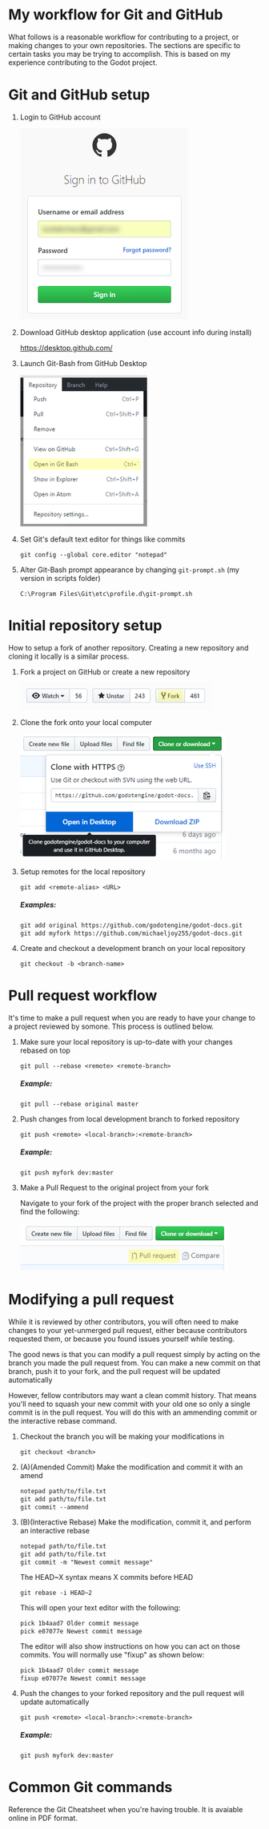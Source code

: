# My workflow for Git and GitHub
What follows is a reasonable workflow for contributing to a project, or making changes to your own repositories. The sections are specific to certain tasks you may be trying to accomplish. This is based on my experience contributing to the Godot project.

# Git and GitHub setup

1. Login to GitHub account

   ![GitHub Login](https://github.com/michaeljoy255/misc-docs/blob/master/images/ghlogin.png "GitHub Login")

2. Download GitHub desktop application (use account info during install)

   https://desktop.github.com/

3. Launch Git-Bash from GitHub Desktop

   ![Git-Bash](https://github.com/michaeljoy255/misc-docs/blob/master/images/git-bash.png "Git-Bash")

4. Set Git's default text editor for things like commits

   ```
   git config --global core.editor "notepad"
   ```

5. Alter Git-Bash prompt appearance by changing `git-prompt.sh` (my version in scripts folder)

   ```
   C:\Program Files\Git\etc\profile.d\git-prompt.sh
   ```

# Initial repository setup

How to setup a fork of another repository. Creating a new repository and cloning it locally is a similar process.

1. Fork a project on GitHub or create a new repository

   ![Fork](https://github.com/michaeljoy255/misc-docs/blob/master/images/forkit.png "Fork")

2. Clone the fork onto your local computer

   ![Clone](https://github.com/michaeljoy255/misc-docs/blob/master/images/cloneit.png "Clone")

3. Setup remotes for the local repository

   ```
   git add <remote-alias> <URL>
   ```
   ##### Examples:
   ```
   git add original https://github.com/godotengine/godot-docs.git
   git add myfork https://github.com/michaeljoy255/godot-docs.git
   ```

4. Create and checkout a development branch on your local repository

   ```
   git checkout -b <branch-name>
   ```

# Pull request workflow

It's time to make a pull request when you are ready to have your change to a project reviewed by somone. This process is outlined below.

1. Make sure your local repository is up-to-date with your changes rebased on top

   ```
   git pull --rebase <remote> <remote-branch>
   ```
   ##### Example:
   ```
   git pull --rebase original master
   ```

2. Push changes from local development branch to forked repository

   ```
   git push <remote> <local-branch>:<remote-branch>
   ```
   ##### Example:
   ```
   git push myfork dev:master
   ```

3. Make a Pull Request to the original project from your fork

   Navigate to your fork of the project with the proper branch selected and find the following:
   
   ![Pull Request](https://github.com/michaeljoy255/misc-docs/blob/master/images/pull-request.png "Pull Request")
   
# Modifying a pull request

While it is reviewed by other contributors, you will often need to make changes to your yet-unmerged pull request, either because contributors requested them, or because you found issues yourself while testing.

The good news is that you can modify a pull request simply by acting on the branch you made the pull request from. You can make a new commit on that branch, push it to your fork, and the pull request will be updated automatically

However, fellow contributors may want a clean commit history. That means you'll need to squash your new commit with your old one so only a single commit is in the pull request. You will do this with an ammending commit or the interactive rebase command.

1. Checkout the branch you will be making your modifications in

   ```
   git checkout <branch>
   ```

2. (A)(Amended Commit) Make the modification and commit it with an amend

   ```
   notepad path/to/file.txt
   git add path/to/file.txt
   git commit --ammend
   ```

2. (B)(Interactive Rebase) Make the modification, commit it, and perform an interactive rebase

   ```
   notepad path/to/file.txt
   git add path/to/file.txt
   git commit -m "Newest commit message"
   ```
   The HEAD~X syntax means X commits before HEAD
   ```
   git rebase -i HEAD~2
   ```
   This will open your text editor with the following:
   ```
   pick 1b4aad7 Older commit message
   pick e07077e Newest commit message
   ```
   The editor will also show instructions on how you can act on those commits.
   You will normally use "fixup" as shown below:
   ```
   pick 1b4aad7 Older commit message
   fixup e07077e Newest commit message
   ```

3. Push the changes to your forked repository and the pull request will update automatically

   ```
   git push <remote> <local-branch>:<remote-branch>
   ```
   ##### Example:
   ```
   git push myfork dev:master
   ```

# Common Git commands

Reference the Git Cheatsheet when you're having trouble. It is avaiable online in PDF format.
